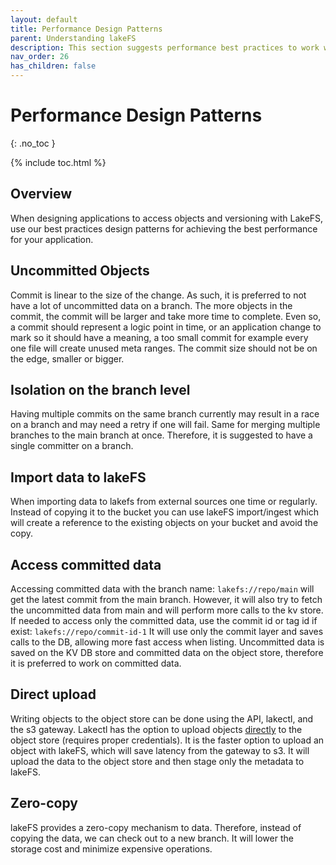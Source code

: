 ```yaml
---
layout: default
title: Performance Design Patterns
parent: Understanding lakeFS
description: This section suggests performance best practices to work with lakeFS.
nav_order: 26
has_children: false
--- 
```

# Performance Design Patterns
{: .no_toc }

{% include toc.html %}

## Overview

When designing applications to access objects and versioning with LakeFS, use our best practices design patterns for achieving the best performance for your application.

## Uncommitted Objects
Commit is linear to the size of the change. As such, it is preferred to not have a lot of uncommitted data on a branch. The more objects in the commit, the commit will be larger and take more time to complete.
Even so, a commit should represent a logic point in time, or an application change to mark so it should have a meaning, a too small commit for example every one file will create unused meta ranges.
The commit size should not be on the edge, smaller or bigger.

## Isolation on the branch level
Having multiple commits on the same branch currently may result in a race on a branch and may need a retry if one will fail.
Same for merging multiple branches to the main branch at once. Therefore, it is suggested to have a single committer on a branch.

## Import data to lakeFS
When importing data to lakefs from external sources one time or regularly. Instead of copying it to the bucket you can use lakeFS import/ingest which will create a reference to the existing objects on your bucket and avoid the copy.

## Access committed data
Accessing committed data with the branch name: `lakefs://repo/main`
will get the latest commit from the main branch. However, it will also try to fetch the uncommitted data from main and will perform more calls to the kv store.
If needed to access only the committed data, use the commit id or tag id if exist: `lakefs://repo/commit-id-1`
It will use only the commit layer and saves calls to the DB, allowing more fast access when listing.
Uncommitted data is saved on the KV DB store and committed data on the object store, therefore it is preferred to work on committed data.

## Direct upload
Writing objects to the object store can be done using the API, lakectl, and the s3 gateway.
Lakectl has the option to upload objects [directly](https://docs.lakefs.io/reference/commands.html#lakectl-fs-upload) to the object store (requires proper credentials).
It is the faster option to upload an object with lakeFS, which will save latency from the gateway to s3.
It will upload the data to the object store and then stage only the metadata to lakeFS.

## Zero-copy
lakeFS provides a zero-copy mechanism to data. Therefore, instead of copying the data, we can check out to a new branch. It will lower the storage cost and minimize expensive operations.





